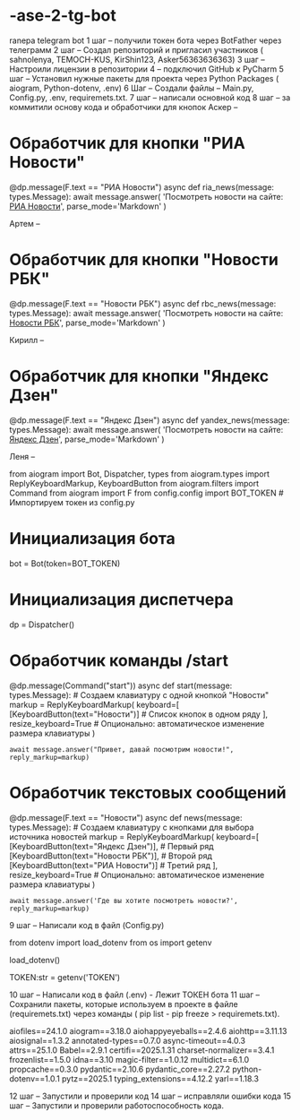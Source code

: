 # -ase-2-tg-bot
ranepa telegram bot
1 шаг – получили токен бота через BotFather через телеграмм
2 шаг – Создал репозиторий и пригласил участников ( sahnolenya, TEMOCH-KUS, KirShin123, Asker56363636363)
3 шаг – Настроили лицензии в репозитории 
4 – подключил GitHub к PyCharm
5 шаг – Установил нужные пакеты для проекта через Python Packages ( aiogram, Python-dotenv, .env)
6 Шаг – Создали файлы – Main.py, Config.py, .env, requiremets.txt.
7 шаг – написали основной код
8 шаг – за коммитили основу кода и обработчики для кнопок 
Аскер – 

# Обработчик для кнопки "РИА Новости"
@dp.message(F.text == "РИА Новости")
async def ria_news(message: types.Message):
    await message.answer(
        'Посмотреть новости на сайте: [РИА Новости](https://ria.ru/?ysclid=m7m6rbckm5753078186)',
        parse_mode='Markdown'
    )

Артем – 

# Обработчик для кнопки "Новости РБК"
@dp.message(F.text == "Новости РБК")
async def rbc_news(message: types.Message):
    await message.answer(
        'Посмотреть новости на сайте: [Новости РБК](https://www.rbc.ru/?ysclid=m7m6pgzzqi625183162)',
        parse_mode='Markdown'
    )
    
Кирилл – 

# Обработчик для кнопки "Яндекс Дзен"
@dp.message(F.text == "Яндекс Дзен")
async def yandex_news(message: types.Message):
    await message.answer(
        'Посмотреть новости на сайте: [Яндекс Дзен](https://dzen.ru/?ysclid=m7m6q9lrbo332170005)',
        parse_mode='Markdown'
    )

Леня – 

from aiogram import Bot, Dispatcher, types
from aiogram.types import ReplyKeyboardMarkup, KeyboardButton
from aiogram.filters import Command
from aiogram import F
from config.config import BOT_TOKEN  # Импортируем токен из config.py

# Инициализация бота
bot = Bot(token=BOT_TOKEN)

# Инициализация диспетчера
dp = Dispatcher()


# Обработчик команды /start
@dp.message(Command("start"))
async def start(message: types.Message):
    # Создаем клавиатуру с одной кнопкой "Новости"
    markup = ReplyKeyboardMarkup(
        keyboard=[
            [KeyboardButton(text="Новости")]  # Список кнопок в одном ряду
        ],
        resize_keyboard=True  # Опционально: автоматическое изменение размера клавиатуры
    )

    await message.answer("Привет, давай посмотрим новости!", reply_markup=markup)


# Обработчик текстовых сообщений
@dp.message(F.text == "Новости")
async def news(message: types.Message):
    # Создаем клавиатуру с кнопками для выбора источника новостей
    markup = ReplyKeyboardMarkup(
        keyboard=[
            [KeyboardButton(text="Яндекс Дзен")],  # Первый ряд
            [KeyboardButton(text="Новости РБК")],  # Второй ряд
            [KeyboardButton(text="РИА Новости")]   # Третий ряд
        ],
        resize_keyboard=True  # Опционально: автоматическое изменение размера клавиатуры
    )

    await message.answer('Где вы хотите посмотреть новости?', reply_markup=markup)



9 шаг – Написали код в файл (Config.py)

from dotenv import load_dotenv
from os import getenv

load_dotenv()

TOKEN:str = getenv('TOKEN')

10 шаг – Написали код в файл (.env) - Лежит ТОКЕН бота
11 шаг – Сохранили пакеты, которые используем в проекте в файле (requiremets.txt) через команды ( pip list - pip freeze > requiremets.txt).

﻿aiofiles==24.1.0
aiogram==3.18.0
aiohappyeyeballs==2.4.6
aiohttp==3.11.13
aiosignal==1.3.2
annotated-types==0.7.0
async-timeout==4.0.3
attrs==25.1.0
Babel==2.9.1
certifi==2025.1.31
charset-normalizer==3.4.1
frozenlist==1.5.0
idna==3.10
magic-filter==1.0.12
multidict==6.1.0
propcache==0.3.0
pydantic==2.10.6
pydantic_core==2.27.2
python-dotenv==1.0.1
pytz==2025.1
typing_extensions==4.12.2
yarl==1.18.3

12 шаг – Запустили и проверили код 
14 шаг – исправляли ошибки кода 
15 шаг – Запустили и проверили работоспособность кода.
 
